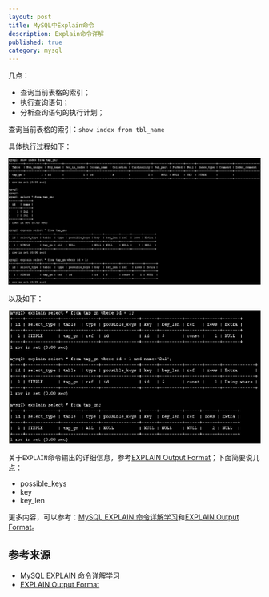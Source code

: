 ```yaml
---
layout: post
title: MySQL中Explain命令
description: Explain命令详解
published: true
category: mysql
---
```


几点：

* 查询当前表格的索引；
* 执行查询语句；
* 分析查询语句的执行计划；




查询当前表格的索引：`show index from tbl_name`


具体执行过程如下：

![](/images/mysql-explain-cmd/explain-cmd.png)

以及如下：

![](/images/mysql-explain-cmd/explain-details.png)


关于`EXPLAIN`命令输出的详细信息，参考[EXPLAIN Output Format]；下面简要说几点：

* possible_keys
* key
* key_len




更多内容，可以参考：[MySQL EXPLAIN 命令详解学习]和[EXPLAIN Output Format]。





















## 参考来源

* [MySQL EXPLAIN 命令详解学习]
* [EXPLAIN Output Format]








[NingG]:    http://ningg.github.com  "NingG"



[EXPLAIN Output Format]:			http://dev.mysql.com/doc/refman/5.6/en/explain-output.html
[MySQL EXPLAIN 命令详解学习]:		http://blog.csdn.net/woshiqjs/article/details/24135495




